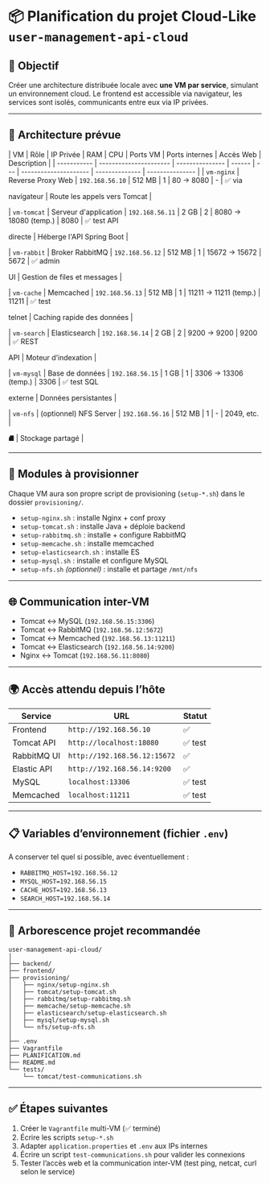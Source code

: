# 📦 Planification du projet Cloud-Like `user-management-api-cloud`

## 🌟 Objectif

Créer une architecture distribuée locale avec **une VM par service**, simulant un environnement cloud. Le frontend est accessible via navigateur, les services sont isolés, communicants entre eux via IP privées.

---

## 🔧 Architecture prévue

| VM          | Rôle                   | IP Privée       | RAM    | CPU | Ports VM              | Ports internes | Accès Web           | Description                  |
| ----------- | ---------------------- | --------------- | ------ | --- | --------------------- | -------------- | ---------------
|
| `vm-nginx`  | Reverse Proxy Web      | `192.168.56.10` | 512 MB | 1   | 80 → 8080             | -              | ✅ via 

navigateur    | Route les appels vers Tomcat |

| `vm-tomcat` | Serveur d'application  | `192.168.56.11` | 2 GB   | 2   | 8080 → 18080 (temp.)  | 8080           | ✅ test API 

directe       | Héberge l'API Spring Boot    |


| `vm-rabbit` | Broker RabbitMQ        | `192.168.56.12` | 512 MB | 1   | 15672 → 15672         | 5672           | ✅ admin 

UI            | Gestion de files et messages |

| `vm-cache`  | Memcached              | `192.168.56.13` | 512 MB | 1   | 11211 → 11211 (temp.) | 11211          | ✅ test 

telnet        | Caching rapide des données   |

| `vm-search` | Elasticsearch          | `192.168.56.14` | 2 GB   | 2   | 9200 → 9200           | 9200           | ✅ REST 

API           | Moteur d’indexation          |

| `vm-mysql`  | Base de données        | `192.168.56.15` | 1 GB   | 1   | 3306 → 13306 (temp.)  | 3306           | ✅ test SQL 

externe       | Données persistantes         |

| `vm-nfs`    | (optionnel) NFS Server | `192.168.56.16` | 512 MB | 1   | -                     | 2049, etc.     | 

⛘️                        | Stockage partagé             |

---

## 🧱 Modules à provisionner

Chaque VM aura son propre script de provisioning (`setup-*.sh`) dans le dossier `provisioning/`.

- `setup-nginx.sh` : installe Nginx + conf proxy
- `setup-tomcat.sh` : installe Java + déploie backend
- `setup-rabbitmq.sh` : installe + configure RabbitMQ
- `setup-memcache.sh` : installe memcached
- `setup-elasticsearch.sh` : installe ES
- `setup-mysql.sh` : installe et configure MySQL
- `setup-nfs.sh` *(optionnel)* : installe et partage `/mnt/nfs`

---

## 🌐 Communication inter-VM

- Tomcat ↔ MySQL (`192.168.56.15:3306`)
- Tomcat ↔ RabbitMQ (`192.168.56.12:5672`)
- Tomcat ↔ Memcached (`192.168.56.13:11211`)
- Tomcat ↔ Elasticsearch (`192.168.56.14:9200`)
- Nginx ↔ Tomcat (`192.168.56.11:8080`)

---

## 🌍 Accès attendu depuis l’hôte

| Service     | URL                          | Statut |
| ----------- | ---------------------------- | ------ |
| Frontend    | `http://192.168.56.10`       | ✅      |
| Tomcat API  | `http://localhost:18080`     | ✅ test |
| RabbitMQ UI | `http://192.168.56.12:15672` | ✅      |
| Elastic API | `http://192.168.56.14:9200`  | ✅      |
| MySQL       | `localhost:13306`            | ✅ test |
| Memcached   | `localhost:11211`            | ✅ test |

---

## 📋 Variables d’environnement (fichier `.env`)

A conserver tel quel si possible, avec éventuellement :

- `RABBITMQ_HOST=192.168.56.12`
- `MYSQL_HOST=192.168.56.15`
- `CACHE_HOST=192.168.56.13`
- `SEARCH_HOST=192.168.56.14`

---

## 📁 Arborescence projet recommandée

```
user-management-api-cloud/
│
├── backend/
├── frontend/
├── provisioning/
│   ├── nginx/setup-nginx.sh
│   ├── tomcat/setup-tomcat.sh
│   ├── rabbitmq/setup-rabbitmq.sh
│   ├── memcache/setup-memcache.sh
│   ├── elasticsearch/setup-elasticsearch.sh
│   ├── mysql/setup-mysql.sh
│   └── nfs/setup-nfs.sh
│
├── .env
├── Vagrantfile
├── PLANIFICATION.md
├── README.md
└── tests/
    └── tomcat/test-communications.sh
```

---

## ✅ Étapes suivantes

1. Créer le `Vagrantfile` multi-VM (✅ terminé)
2. Écrire les scripts `setup-*.sh`
3. Adapter `application.properties` et `.env` aux IPs internes
4. Écrire un script `test-communications.sh` pour valider les connexions
5. Tester l’accès web et la communication inter-VM (test ping, netcat, curl selon le service)

